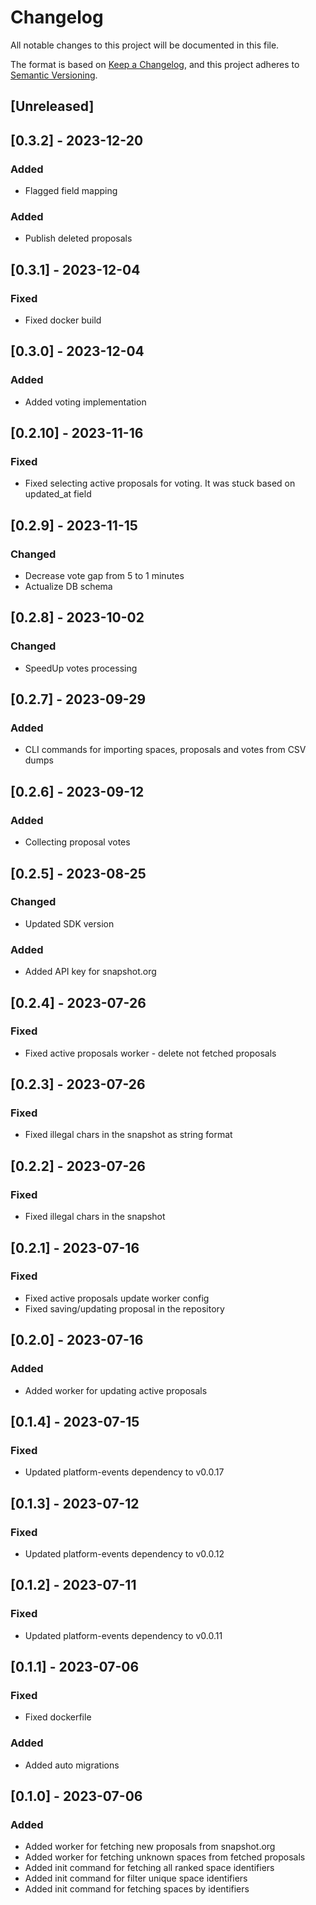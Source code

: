 # Changelog

All notable changes to this project will be documented in this file.

The format is based on [Keep a Changelog](https://keepachangelog.com/en/1.0.0/), and this project adheres
to [Semantic Versioning](https://semver.org/spec/v2.0.0.html).

## [Unreleased]

## [0.3.2] - 2023-12-20

### Added
- Flagged field mapping

### Added
- Publish deleted proposals

## [0.3.1] - 2023-12-04

### Fixed
- Fixed docker build

## [0.3.0] - 2023-12-04

### Added
- Added voting implementation

## [0.2.10] - 2023-11-16

### Fixed
- Fixed selecting active proposals for voting. It was stuck based on updated_at field

## [0.2.9] - 2023-11-15

### Changed
- Decrease vote gap from 5 to 1 minutes
- Actualize DB schema

## [0.2.8] - 2023-10-02

### Changed
- SpeedUp votes processing

## [0.2.7] - 2023-09-29

### Added
- CLI commands for importing spaces, proposals and votes from CSV dumps

## [0.2.6] - 2023-09-12

### Added
- Collecting proposal votes

## [0.2.5] - 2023-08-25

### Changed
- Updated SDK version

### Added
- Added API key for snapshot.org

## [0.2.4] - 2023-07-26

### Fixed
- Fixed active proposals worker - delete not fetched proposals

## [0.2.3] - 2023-07-26

### Fixed
- Fixed illegal chars in the snapshot as string format

## [0.2.2] - 2023-07-26

### Fixed
- Fixed illegal chars in the snapshot

## [0.2.1] - 2023-07-16

### Fixed
- Fixed active proposals update worker config
- Fixed saving/updating proposal in the repository

## [0.2.0] - 2023-07-16

### Added
- Added worker for updating active proposals

## [0.1.4] - 2023-07-15

### Fixed
- Updated platform-events dependency to v0.0.17

## [0.1.3] - 2023-07-12

### Fixed
- Updated platform-events dependency to v0.0.12

## [0.1.2] - 2023-07-11

### Fixed
- Updated platform-events dependency to v0.0.11

## [0.1.1] - 2023-07-06

### Fixed
- Fixed dockerfile

### Added
- Added auto migrations

## [0.1.0] - 2023-07-06

### Added
- Added worker for fetching new proposals from snapshot.org
- Added worker for fetching unknown spaces from fetched proposals
- Added init command for fetching all ranked space identifiers
- Added init command for filter unique space identifiers
- Added init command for fetching spaces by identifiers
